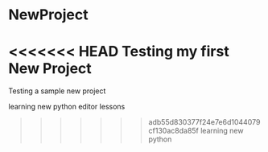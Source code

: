 # NewProject
<<<<<<< HEAD
Testing my first New Project
=======
Testing a sample new project

learning new python editor lessons
>>>>>>> adb55d830377f24e7e6d1044079cf130ac8da85f
learning new python
